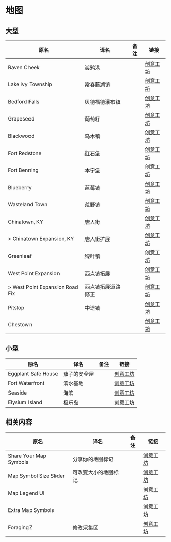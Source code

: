 # 地图

## 大型

| 原名                            | 译名               | 备注 | 链接                                                                          |
| ------------------------------- | ------------------ | ---- | ----------------------------------------------------------------------------- |
| Raven Cheek                     | 渡鸦港             |      | [创意工坊](https://steamcommunity.com/sharedfiles/filedetails/?id=2196102849) |
| Lake Ivy Township               | 常春藤湖镇         |      | [创意工坊](https://steamcommunity.com/sharedfiles/filedetails/?id=2252982049) |
| Bedford Falls                   | 贝德福德瀑布镇     |      | [创意工坊](https://steamcommunity.com/sharedfiles/filedetails/?id=522891356)  |
| Grapeseed                       | 葡萄籽             |      | [创意工坊](https://steamcommunity.com/sharedfiles/filedetails/?id=2463499011) |
| Blackwood                       | 乌木镇             |      | [创意工坊](https://steamcommunity.com/sharedfiles/filedetails/?id=2536865912) |
| Fort Redstone                   | 红石堡             |      | [创意工坊](https://steamcommunity.com/sharedfiles/filedetails/?id=1516836158) |
| Fort Benning                    | 本宁堡             |      | [创意工坊](https://steamcommunity.com/sharedfiles/filedetails/?id=2693585128) |
| Blueberry                       | 蓝莓镇             |      | [创意工坊](https://steamcommunity.com/sharedfiles/filedetails/?id=2671890843) |
| Wasteland Town                  | 荒野镇             |      | [创意工坊](https://steamcommunity.com/sharedfiles/filedetails/?id=2672968796) |
| Chinatown, KY                   | 唐人街             |      | [创意工坊](https://steamcommunity.com/sharedfiles/filedetails/?id=2730975264) |
| > Chinatown Expansion, KY       | 唐人街扩展         |      | [创意工坊](https://steamcommunity.com/sharedfiles/filedetails/?id=2895386882) |
| Greenleaf                       | 绿叶镇             |      | [创意工坊](https://steamcommunity.com/sharedfiles/filedetails/?id=2778799110) |
| West Point Expansion            | 西点镇拓展         |      | [创意工坊](https://steamcommunity.com/sharedfiles/filedetails/?id=2195155059) |
| > West Point Expansion Road Fix | 西点镇拓展道路修正 |      | [创意工坊](https://steamcommunity.com/sharedfiles/filedetails/?id=2805994608) |
| Pitstop                         | 中途镇             |      | [创意工坊](https://steamcommunity.com/sharedfiles/filedetails/?id=2597946327) |
| Chestown                        |                    |      | [创意工坊](https://steamcommunity.com/sharedfiles/filedetails/?id=2840889213) |

## 小型

| 原名                | 译名         | 备注 | 链接                                                                          |
| ------------------- | ------------ | ---- | ----------------------------------------------------------------------------- |
| Eggplant Safe House | 茄子的安全屋 |      | [创意工坊](https://steamcommunity.com/sharedfiles/filedetails/?id=2671578418) |
| Fort Waterfront     | 滨水基地     |      | [创意工坊](https://steamcommunity.com/sharedfiles/filedetails/?id=2779248414) |
| Seaside             | 海滨         |      | [创意工坊](https://steamcommunity.com/sharedfiles/filedetails/?id=2783179512) |
| Elysium Island      | 极乐岛       |      | [创意工坊](https://steamcommunity.com/sharedfiles/filedetails/?id=2819655145) |

## 相关内容

| 原名                   | 译名                 | 备注 | 链接                                                                          |
| ---------------------- | -------------------- | ---- | ----------------------------------------------------------------------------- |
| Share Your Map Symbols | 分享你的地图标记     |      | [创意工坊](https://steamcommunity.com/sharedfiles/filedetails/?id=2744101803) |
| Map Symbol Size Slider | 可改变大小的地图标记 |      | [创意工坊](https://steamcommunity.com/sharedfiles/filedetails/?id=2734705913) |
| Map Legend UI          |                      |      | [创意工坊](https://steamcommunity.com/sharedfiles/filedetails/?id=2710167561) |
| Extra Map Symbols      |                      |      | [创意工坊](https://steamcommunity.com/sharedfiles/filedetails/?id=2701170568) |
| ForagingZ              | 修改采集区                     |      | [创意工坊](https://steamcommunity.com/sharedfiles/filedetails/?id=2927691080)                                                                              |